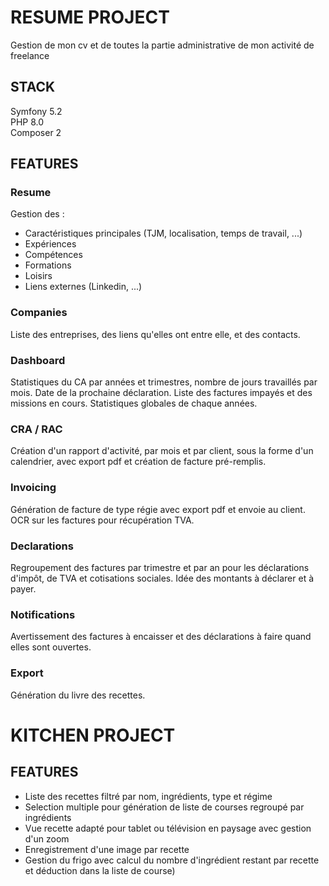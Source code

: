 # RESUME PROJECT

Gestion de mon cv et de toutes la partie administrative de mon activité de freelance  

## STACK

Symfony 5.2  
PHP 8.0  
Composer 2    

## FEATURES

### Resume

Gestion des :
- Caractéristiques principales (TJM, localisation, temps de travail, ...)
- Expériences
- Compétences
- Formations
- Loisirs
- Liens externes (Linkedin, ...)

### Companies

Liste des entreprises, des liens qu'elles ont entre elle, et des contacts.  

### Dashboard

Statistiques du CA par années et trimestres, nombre de jours travaillés par mois. 
Date de la prochaine déclaration. 
Liste des factures impayés et des missions en cours. 
Statistiques globales de chaque années. 

### CRA / RAC

Création d'un rapport d'activité, par mois et par client, sous la forme d'un calendrier, avec export pdf et création de facture pré-remplis.  

### Invoicing

Génération de facture de type régie avec export pdf et envoie au client. 
OCR sur les factures pour récupération TVA. 

### Declarations

Regroupement des factures par trimestre et par an pour les déclarations d'impôt, de TVA et cotisations sociales. 
Idée des montants à déclarer et à payer.  

### Notifications

Avertissement des factures à encaisser et des déclarations à faire quand elles sont ouvertes.  

### Export

Génération du livre des recettes.

# KITCHEN PROJECT

## FEATURES

- Liste des recettes filtré par nom, ingrédients, type et régime
- Selection multiple pour génération de liste de courses regroupé par ingrédients
- Vue recette adapté pour tablet ou télévision en paysage avec gestion d'un zoom
- Enregistrement d'une image par recette
- Gestion du frigo avec calcul du nombre d'ingrédient restant par recette et déduction dans la liste de course)
